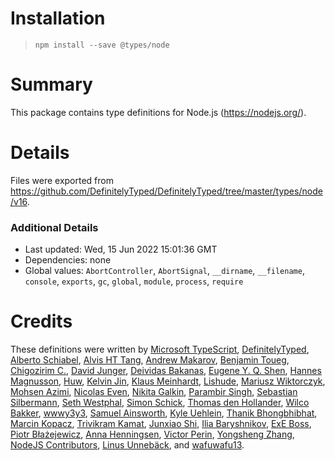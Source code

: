 # Installation
> `npm install --save @types/node`

# Summary
This package contains type definitions for Node.js (https://nodejs.org/).

# Details
Files were exported from https://github.com/DefinitelyTyped/DefinitelyTyped/tree/master/types/node/v16.

### Additional Details
 * Last updated: Wed, 15 Jun 2022 15:01:36 GMT
 * Dependencies: none
 * Global values: `AbortController`, `AbortSignal`, `__dirname`, `__filename`, `console`, `exports`, `gc`, `global`, `module`, `process`, `require`

# Credits
These definitions were written by [Microsoft TypeScript](https://github.com/Microsoft), [DefinitelyTyped](https://github.com/DefinitelyTyped), [Alberto Schiabel](https://github.com/jkomyno), [Alvis HT Tang](https://github.com/alvis), [Andrew Makarov](https://github.com/r3nya), [Benjamin Toueg](https://github.com/btoueg), [Chigozirim C.](https://github.com/smac89), [David Junger](https://github.com/touffy), [Deividas Bakanas](https://github.com/DeividasBakanas), [Eugene Y. Q. Shen](https://github.com/eyqs), [Hannes Magnusson](https://github.com/Hannes-Magnusson-CK), [Huw](https://github.com/hoo29), [Kelvin Jin](https://github.com/kjin), [Klaus Meinhardt](https://github.com/ajafff), [Lishude](https://github.com/islishude), [Mariusz Wiktorczyk](https://github.com/mwiktorczyk), [Mohsen Azimi](https://github.com/mohsen1), [Nicolas Even](https://github.com/n-e), [Nikita Galkin](https://github.com/galkin), [Parambir Singh](https://github.com/parambirs), [Sebastian Silbermann](https://github.com/eps1lon), [Seth Westphal](https://github.com/westy92), [Simon Schick](https://github.com/SimonSchick), [Thomas den Hollander](https://github.com/ThomasdenH), [Wilco Bakker](https://github.com/WilcoBakker), [wwwy3y3](https://github.com/wwwy3y3), [Samuel Ainsworth](https://github.com/samuela), [Kyle Uehlein](https://github.com/kuehlein), [Thanik Bhongbhibhat](https://github.com/bhongy), [Marcin Kopacz](https://github.com/chyzwar), [Trivikram Kamat](https://github.com/trivikr), [Junxiao Shi](https://github.com/yoursunny), [Ilia Baryshnikov](https://github.com/qwelias), [ExE Boss](https://github.com/ExE-Boss), [Piotr Błażejewicz](https://github.com/peterblazejewicz), [Anna Henningsen](https://github.com/addaleax), [Victor Perin](https://github.com/victorperin), [Yongsheng Zhang](https://github.com/ZYSzys), [NodeJS Contributors](https://github.com/NodeJS), [Linus Unnebäck](https://github.com/LinusU), and [wafuwafu13](https://github.com/wafuwafu13).
